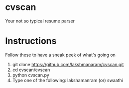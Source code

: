# cvscan
Your not so typical resume parser


Instructions
========
Follow these to have a sneak peek of what's going on 
1. git clone https://github.com/lakshmanaram/cvscan.git
2. cd cvscan/cvscan
3. python cvscan.py
4. Type one of the following: lakshamanram (or) swaathi

